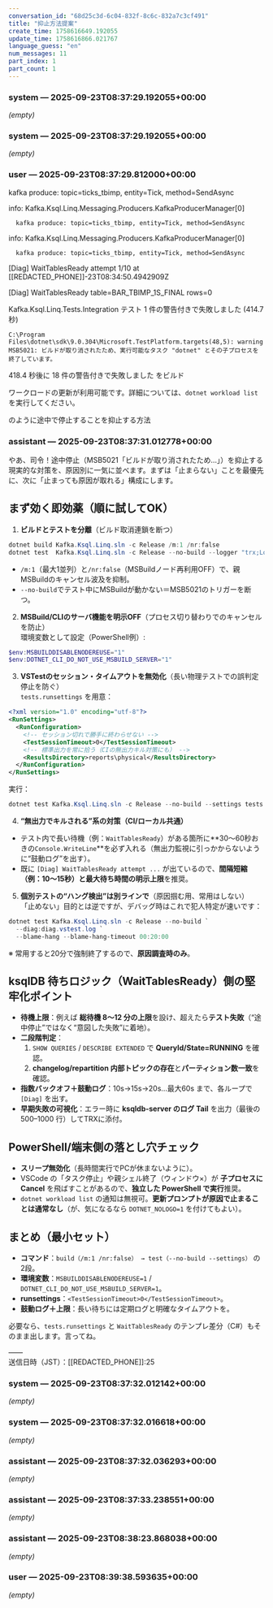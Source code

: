 ```yaml
---
conversation_id: "68d25c3d-6c04-832f-8c6c-832a7c3cf491"
title: "抑止方法提案"
create_time: 1758616649.192055
update_time: 1758616866.021767
language_guess: "en"
num_messages: 11
part_index: 1
part_count: 1
---
```


### system — 2025-09-23T08:37:29.192055+00:00

_(empty)_

### system — 2025-09-23T08:37:29.192055+00:00

_(empty)_

### user — 2025-09-23T08:37:29.812000+00:00

kafka produce: topic=ticks_tbimp, entity=Tick, method=SendAsync
info: Kafka.Ksql.Linq.Messaging.Producers.KafkaProducerManager[0]
      kafka produce: topic=ticks_tbimp, entity=Tick, method=SendAsync
info: Kafka.Ksql.Linq.Messaging.Producers.KafkaProducerManager[0]
      kafka produce: topic=ticks_tbimp, entity=Tick, method=SendAsync
[Diag] WaitTablesReady attempt 1/10 at [[REDACTED_PHONE]]-23T08:34:50.4942909Z
[Diag] WaitTablesReady table=BAR_TBIMP_1S_FINAL rows=0
  Kafka.Ksql.Linq.Tests.Integration テスト 1 件の警告付きで失敗しました (414.7 秒)
    C:\Program Files\dotnet\sdk\9.0.304\Microsoft.TestPlatform.targets(48,5): warning MSB5021: ビルドが取り消されたため、実行可能なタスク "dotnet" とその子プロセスを終了しています。

418.4 秒後に 18 件の警告付きで失敗しました をビルド

ワークロードの更新が利用可能です。詳細については、`dotnet workload list` を実行してください。

のように途中で停止することを抑止する方法

### assistant — 2025-09-23T08:37:31.012778+00:00

やあ、司令！途中停止（MSB5021「ビルドが取り消されたため…」）を抑止する現実的な対策を、原因別に一気に並べます。まずは「止まらない」ことを最優先に、次に「止まっても原因が取れる」構成にします。

## まず効く即効薬（順に試してOK）
1) **ビルドとテストを分離**（ビルド取消連鎖を断つ）  
```powershell
dotnet build Kafka.Ksql.Linq.sln -c Release /m:1 /nr:false
dotnet test  Kafka.Ksql.Linq.sln -c Release --no-build --logger "trx;LogFileName=physical.trx"
```
- `/m:1`（最大1並列）と`/nr:false`（MSBuildノード再利用OFF）で、親MSBuildのキャンセル波及を抑制。  
- `--no-build`でテスト中にMSBuildが動かない＝MSB5021のトリガーを断つ。

2) **MSBuild/CLIのサーバ機能を明示OFF**（プロセス切り替わりでのキャンセルを防止）  
環境変数として設定（PowerShell例）:
```powershell
$env:MSBUILDDISABLENODEREUSE="1"
$env:DOTNET_CLI_DO_NOT_USE_MSBUILD_SERVER="1"
```

3) **VSTestのセッション・タイムアウトを無効化**（長い物理テストでの誤判定停止を防ぐ）  
`tests.runsettings` を用意：
```xml
<?xml version="1.0" encoding="utf-8"?>
<RunSettings>
  <RunConfiguration>
    <!-- セッション切れで勝手に終わらせない -->
    <TestSessionTimeout>0</TestSessionTimeout>
    <!-- 標準出力を常に拾う（CIの無出力キル対策にも） -->
    <ResultsDirectory>reports\physical</ResultsDirectory>
  </RunConfiguration>
</RunSettings>
```
実行：
```powershell
dotnet test Kafka.Ksql.Linq.sln -c Release --no-build --settings tests.runsettings
```

4) **“無出力でキルされる”系の対策（CI/ローカル共通）**  
- テスト内で長い待機（例：`WaitTablesReady`）がある箇所に**30〜60秒おきの`Console.WriteLine`**を必ず入れる（無出力監視に引っかからないように“鼓動ログ”を出す）。  
- 既に `[Diag] WaitTablesReady attempt ...` が出ているので、**間隔短縮（例：10〜15秒）**と**最大待ち時間の明示上限**を推奨。

5) **個別テストの“ハング検出”は別ラインで**（原因掴む用、常用はしない）  
「止めない」目的とは逆ですが、デバッグ時はこれで犯人特定が速いです：
```powershell
dotnet test Kafka.Ksql.Linq.sln -c Release --no-build `
  --diag:diag.vstest.log `
  --blame-hang --blame-hang-timeout 00:20:00
```
※ 常用すると20分で強制終了するので、**原因調査時のみ**。

## ksqlDB 待ちロジック（WaitTablesReady）側の堅牢化ポイント
- **待機上限**：例えば **総待機 8〜12 分の上限**を設け、超えたら**テスト失敗**（“途中停止”ではなく“意図した失敗”に着地）。  
- **二段階判定**：  
  1) `SHOW QUERIES` / `DESCRIBE EXTENDED` で **QueryId/State=RUNNING** を確認。  
  2) **changelog/repartition 内部トピックの存在**と**パーティション数一致**を確認。  
- **指数バックオフ＋鼓動ログ**：10s→15s→20s…最大60s まで、各ループで `[Diag]` を出す。  
- **早期失敗の可視化**：エラー時に **ksqldb-server のログ Tail** を出力（最後の 500–1000 行）してTRXに添付。

## PowerShell/端末側の落とし穴チェック
- **スリープ無効化**（長時間実行でPCが休まないように）。  
- VSCode の「タスク停止」や親シェル終了（ウィンドウ×）が **子プロセスに Cancel** を飛ばすことがあるので、**独立した PowerShell で実行**推奨。  
- `dotnet workload list` の通知は無視可。**更新プロンプトが原因で止まることは通常なし**（が、気になるなら `DOTNET_NOLOGO=1` を付けてもよい）。

## まとめ（最小セット）
- **コマンド**：`build（/m:1 /nr:false） → test（--no-build --settings）` の2段。  
- **環境変数**：`MSBUILDDISABLENODEREUSE=1` / `DOTNET_CLI_DO_NOT_USE_MSBUILD_SERVER=1`。  
- **runsettings**：`<TestSessionTimeout>0</TestSessionTimeout>`。  
- **鼓動ログ＋上限**：長い待ちには定期ログと明確なタイムアウトを。

必要なら、`tests.runsettings` と `WaitTablesReady` のテンプレ差分（C#）もそのまま出します。言ってね。

——  
送信日時（JST）：[[REDACTED_PHONE]]:25

### system — 2025-09-23T08:37:32.012142+00:00

_(empty)_

### system — 2025-09-23T08:37:32.016618+00:00

_(empty)_

### assistant — 2025-09-23T08:37:32.036293+00:00

_(empty)_

### assistant — 2025-09-23T08:37:33.238551+00:00

_(empty)_

### assistant — 2025-09-23T08:38:23.868038+00:00

_(empty)_

### user — 2025-09-23T08:39:38.593635+00:00

_(empty)_
